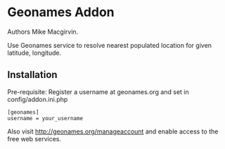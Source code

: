 Geonames Addon
==============

Authors Mike Macgirvin.

Use Geonames service to resolve nearest populated location for given latitude, longitude.

## Installation

Pre-requisite: Register a username at geonames.org and set in config/addon.ini.php

    [geonames]
    username = your_username

Also visit http://geonames.org/manageaccount and enable access to the free web services.